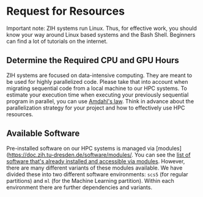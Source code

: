 # Request for Resources

Important note: ZIH systems run Linux. Thus, for effective work, you should know your way around
Linux based systems and the Bash Shell. Beginners can find a lot of tutorials on the internet.

## Determine the Required CPU and GPU Hours

ZIH systems are focused on data-intensive computing. They are meant to be used for highly
parallelized code. Please take that into account when migrating sequential code from a local
machine to our HPC systems. To estimate your execution time when executing your previously
sequential program in parallel, you can use [Amdahl's law](https://en.wikipedia.org/wiki/Amdahl%27s_law).
Think in advance about the parallelization strategy for your project and how to effectively use HPC resources.

## Available Software

Pre-installed software on our HPC systems is managed via [modules](https://doc.zih.tu-dresden.de/software/modules/.
You can see the
[list of software that's already installed and accessible via modules](https://gauss-allianz.de/de/application?organizations%5B0%5D=1200).
However, there are many
different variants of these modules available. We have divided these into two different software
environments: `scs5` (for regular partitions) and `ml` (for the Machine Learning partition). Within
each environment there are further dependencies and variants.
